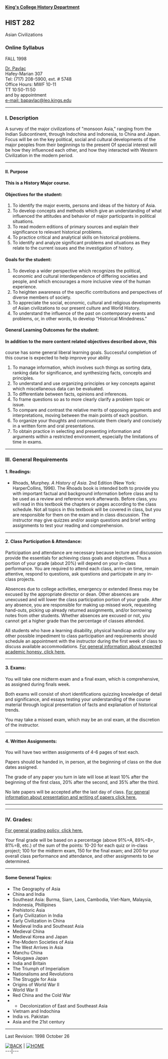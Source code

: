 #### [King's College History Department](http://www.kings.edu/history)

## HIST 282  
Asian Civilizations

### Online Syllabus  
FALL 1998

[Dr. Pavlac](http://www.kings.edu/bapavlac)  
Hafey-Marian 307  
Tel: (717) 208-5900, ext. # 5748  
Office Hours: MWF 10-11  
TT 10:50-11:50  
and by appointment  
[e-mail: bapavlac@leo.kings.edu](mailto:bapavlac@kings.edu)

* * *

### I. Description

A survey of the major civilizations of "monsoon Asia," ranging from the Indian
Subcontinent, through Indochina and Indonesia, to China and Japan. Focus will
be on the key political, social and cultural developments of the major peoples
from their beginnings to the present Of special interest will be how they
influenced each other, and how they interacted with Western Civilization in
the modern period.

* * *

#### II. Purpose

#### This is a History Major course.

#### Objectives for the student:

  1. To identify the major events, persons and ideas of the history of Asia. 
  2. To develop concepts and methods which give an understanding of what influenced the attitudes and behavior of major participants in political situations. 
  3. To read modern editions of primary sources and explain their significance to relevant historical problems. 
  4. To practice critical and analytical skills on historical problems. 
  5. To identify and analyze significant problems and situations as they relate to the current issues and the investigation of history. 

#### Goals for the student:

  1. To develop a wider perspective which recognizes the political, economic and cultural interdependence of differing societies and people, and which encourages a more inclusive view of the human experience. 
  2. To heighten awareness of the specific contributions and perspectives of diverse members of society. 
  3. To appreciate the social, economic, cultural and religious developments of Asian civilizations to our present culture and World History. 
  4. To understand the influence of the past on contemporary events and problems, or, in other words, to develop "Historical Mindedness." 

#### General Learning Outcomes for the student:

#### In addition to the more content related objectives described above, this
course has some general liberal learning goals. Successful completion of this
course is expected to help improve your ability

  1. To manage information, which involves such things as sorting data, ranking data for significance, and synthesizing facts, concepts and principles. 
  2. To understand and use organizing principles or key concepts against which miscellaneous data can be evaluated. 
  3. To differentiate between facts, opinions and inferences. 
  4. To frame questions so as to more clearly clarify a problem topic or issue. 
  5. To compare and contrast the relative merits of opposing arguments and interpretations, moving between the main points of each position. 
  6. To organize your thoughts and communicate them clearly and concisely in a written form and oral presentations. 
  7. To obtain practice in selecting and presenting information and arguments within a restricted environment, especially the limitations of time in exams. 

* * *

### III. General Requirements

#### 1\. Readings:

  * Rhoads, Murphey. _A History of Asia_. 2nd Edition (New York: HarperCollins, 1996). 
The Rhoads book is intended both to provide you with important factual and
background information before class and to be used as a review and reference
work afterwards. Before class, you will read in this textbook the chapters or
pages according to the class schedule. Not all topics in this textbook will be
covered in class, but you are responsible for them on the exam and in class
discussion. The instructor may give quizzes and/or assign questions and brief
writing assignments to test your reading and comprehension.

* * *

#### 2\. Class Participation & Attendance:

Participation and attendance are necessary because lecture and discussion
provide the essentials for achieving class goals and objectives. Thus a
portion of your grade (about 20%) will depend on your in-class performance.
You are required to attend each class, arrive on time, remain attentive,
respond to questions, ask questions and participate in any in-class projects.

Absences due to college activities, emergency or extended illness may be
excused by the appropriate director or dean. Other absences are unexcused and
will lower the class participation portion of your grade. After any absence,
you are responsible for making up missed work, requesting hand-outs, picking
up already returned assignments, and/or borrowing notes from other students.
Whether absences are excused or not, you cannot get a higher grade than the
percentage of classes attended.

All students who have a learning disability, physical handicap and/or any
other possible impediment to class participation and requirements should
schedule an appointment with the instructor during the first week of class to
discuss available accommodations. [For general information about expected
academic honesy, click here.](honesty.html)

* * *

#### 3\. Exams:

You will take one midterm exam and a final exam, which is comprehensive, as
assigned during finals week.

Both exams will consist of short identifications quizzing knowledge of detail
and significance, and essays testing your understanding of the course material
through logical presentation of facts and explanation of historical trends.

You may take a missed exam, which may be an oral exam, at the discretion of
the instructor.

* * *

#### 4\. Written Assignments:

You will have two written assignments of 4-6 pages of text each.

Papers should be handed in, in person, at the beginning of class on the due
dates assigned.

The grade of any paper you turn in late will lose at least 10% after the
beginning of the first class, 20% after the second, and 35% after the third.

No late papers will be accepted after the last day of class. [For general
information about presentation and writing of papers click
here.](presentation.html)

* * *

* * *

### IV. Grades:

[For general grading policy, click here.](grading.html)

Your final grade will be based on a percentage (above 91%=A, 89%=B+, 81%=B,
etc.) of the sum of the points: 10-20 for each quiz or in-class project; 100
for the midterm exam, 150 for the final exam; and 200 for your overall class
performance and attendance, and other assignments to be determined.

* * *

#### Some General Topics:

  * The Geography of Asia 
  * China and India 
  * Southeast Asia: Burma, Siam, Laos, Cambodia, Viet-Nam, Malaysia, Indonesia, Phillipines 
  * Prehistoric Asia 
  * Early Civilization in India 
  * Early Civilization in China 
  * Medieval India and Southeast Asia 
  * Medieval China 
  * Medieval Korea and Japan 
  * Pre-Modern Societies of Asia 
  * The West Arrives in Asia 
  * Manchu China 
  * Tokugawa Japan 
  * India and Britain 
  * The Triumph of Imperialism 
  * Nationalisms and Revolutions 
  * The Struggle for Asia 
  * Origins of World War II 
  * World War II 
  * Red China and the Cold War 
  *   * Decolonization of East and Southeast Asia 
  * Vietnam and Indochina 
  * India vs. Pakistan 
  * Asia and the 21st century 

* * *

Last Revision: 1998 October 26

[![BACK](images/kback.gif)](index.html#courses) |
[![HOME](images/khome.gif)](/index.html)  
---|---

